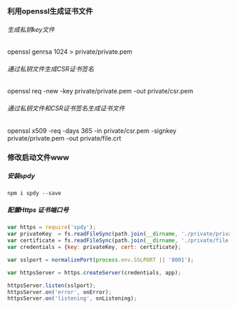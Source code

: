 ### 利用openssl生成证书文件
###### 生成私钥key文件
openssl genrsa 1024 > private/private.pem

###### 通过私钥文件生成CSR证书签名
openssl req -new -key private/private.pem -out private/csr.pem

###### 通过私钥文件和CSR证书签名生成证书文件
openssl x509 -req -days 365 -in private/csr.pem -signkey private/private.pem -out private/file.crt

### 修改启动文件www
##### 安装spdy
~~~
npm i spdy --save
~~~
##### 配置Https 证书端口号
~~~javascript
var https = require('spdy');
var privateKey  = fs.readFileSync(path.join(__dirname, './private/private.pem'), 'utf8');
var certificate = fs.readFileSync(path.join(__dirname, './private/file.crt'), 'utf8');
var credentials = {key: privateKey, cert: certificate};

var sslport = normalizePort(process.env.SSLPORT || '8001');

var httpsServer = https.createServer(credentials, app);

httpsServer.listen(sslport);
httpsServer.on('error', onError);
httpsServer.on('listening', onListening);
~~~